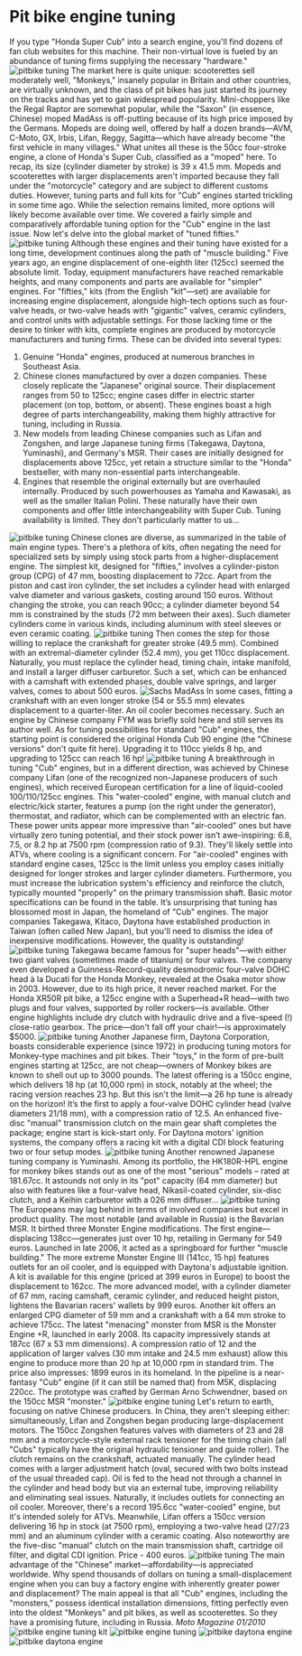# Pit bike engine tuning

If you type "Honda Super Cub" into a search engine, you'll find dozens of fan club websites for this machine. Their non-virtual love is fueled by an abundance of tuning firms supplying the necessary "hardware." ![pitbike tuning](http://mypitbike.ru/uploads/images/00/00/07/2012/02/17/5393a5.jpg "pitbike tuning") The market here is quite unique: scooterettes sell moderately well, "Monkeys," insanely popular in Britain and other countries, are virtually unknown, and the class of pit bikes has just started its journey on the tracks and has yet to gain widespread popularity. Mini-choppers like the Regal Raptor are somewhat popular, while the "Saxon" (in essence, Chinese) moped MadAss is off-putting because of its high price imposed by the Germans. Mopeds are doing well, offered by half a dozen brands—AVM, C-Moto, GX, Irbis, Lifan, Reggy, Sagitta—which have already become "the first vehicle in many villages." What unites all these is the 50cc four-stroke engine, a clone of Honda's Super Cub, classified as a "moped" here. To recap, its size (cylinder diameter by stroke) is 39 x 41.5 mm. Mopeds and scooterettes with larger displacements aren't imported because they fall under the "motorcycle" category and are subject to different customs duties. However, tuning parts and full kits for "Cub" engines started trickling in some time ago. While the selection remains limited, more options will likely become available over time. We covered a fairly simple and comparatively affordable tuning option for the "Cub" engine in the last issue. Now let's delve into the global market of "tuned fifties." ![pitbike tuning](http://mypitbike.ru/uploads/images/00/00/07/2012/02/17/3eee9c.jpg "pitbike tuning") Although these engines and their tuning have existed for a long time, development continues along the path of "muscle building." Five years ago, an engine displacement of one-eighth liter (125cc) seemed the absolute limit. Today, equipment manufacturers have reached remarkable heights, and many components and parts are available for "simpler" engines. For "fifties," kits (from the English "kit"—set) are available for increasing engine displacement, alongside high-tech options such as four-valve heads, or two-valve heads with "gigantic" valves, ceramic cylinders, and control units with adjustable settings. For those lacking time or the desire to tinker with kits, complete engines are produced by motorcycle manufacturers and tuning firms. These can be divided into several types:

1. Genuine "Honda" engines, produced at numerous branches in Southeast Asia.
2. Chinese clones manufactured by over a dozen companies. These closely replicate the "Japanese" original source. Their displacement ranges from 50 to 125cc; engine cases differ in electric starter placement (on top, bottom, or absent). These engines boast a high degree of parts interchangeability, making them highly attractive for tuning, including in Russia.
3. New models from leading Chinese companies such as Lifan and Zongshen, and large Japanese tuning firms (Takegawa, Daytona, Yuminashi), and Germany's MSR. Their cases are initially designed for displacements above 125cc, yet retain a structure similar to the "Honda" bestseller, with many non-essential parts interchangeable.
4. Engines that resemble the original externally but are overhauled internally. Produced by such powerhouses as Yamaha and Kawasaki, as well as the smaller Italian Polini. These naturally have their own components and offer little interchangeability with Super Cub. Tuning availability is limited. They don't particularly matter to us...

![pitbike tuning](http://mypitbike.ru/uploads/images/00/00/07/2012/02/17/645376.jpg "pitbike tuning") Chinese clones are diverse, as summarized in the table of main engine types. There's a plethora of kits, often negating the need for specialized sets by simply using stock parts from a higher-displacement engine. The simplest kit, designed for "fifties," involves a cylinder-piston group (CPG) of 47 mm, boosting displacement to 72cc. Apart from the piston and cast iron cylinder, the set includes a cylinder head with enlarged valve diameter and various gaskets, costing around 150 euros. Without changing the stroke, you can reach 90cc; a cylinder diameter beyond 54 mm is constrained by the studs (72 mm between their axes). Such diameter cylinders come in various kinds, including aluminum with steel sleeves or even ceramic coating. ![pitbike tuning](http://mypitbike.ru/uploads/images/00/00/07/2012/02/17/e69b9e.jpg "pitbike tuning") Then comes the step for those willing to replace the crankshaft for greater stroke (49.5 mm). Combined with an extremal-diameter cylinder (52.4 mm), you get 110cc displacement. Naturally, you must replace the cylinder head, timing chain, intake manifold, and install a larger diffuser carburetor. Such a set, which can be enhanced with a camshaft with extended phases, double valve springs, and larger valves, comes to about 500 euros. ![Sachs MadAss](http://mypitbike.ru/uploads/images/00/00/07/2012/02/17/91cbe4.jpg "Sachs MadAss") In some cases, fitting a crankshaft with an even longer stroke (54 or 55.5 mm) elevates displacement to a quarter-liter. An oil cooler becomes necessary. Such an engine by Chinese company FYM was briefly sold here and still serves its author well. As for tuning possibilities for standard "Cub" engines, the starting point is considered the original Honda Cub 90 engine (the "Chinese versions" don't quite fit here). Upgrading it to 110cc yields 8 hp, and upgrading to 125cc can reach 16 hp! ![pitbike tuning](http://mypitbike.ru/uploads/images/00/00/07/2012/02/17/f10c42.jpg "pitbike tuning") A breakthrough in tuning "Cub" engines, but in a different direction, was achieved by Chinese company Lifan (one of the recognized non-Japanese producers of such engines), which received European certification for a line of liquid-cooled 100/110/125cc engines. This "water-cooled" engine, with manual clutch and electric/kick starter, features a pump (on the right under the generator), thermostat, and radiator, which can be complemented with an electric fan. These power units appear more impressive than "air-cooled" ones but have virtually zero tuning potential, and their stock power isn’t awe-inspiring: 6.8, 7.5, or 8.2 hp at 7500 rpm (compression ratio of 9.3). They'll likely settle into ATVs, where cooling is a significant concern. For "air-cooled" engines with standard engine cases, 125cc is the limit unless you employ cases initially designed for longer strokes and larger cylinder diameters. Furthermore, you must increase the lubrication system's efficiency and reinforce the clutch, typically mounted "properly" on the primary transmission shaft. Basic motor specifications can be found in the table. It’s unsurprising that tuning has blossomed most in Japan, the homeland of "Cub" engines. The major companies Takegawa, Kitaco, Daytona have established production in Taiwan (often called New Japan), but you'll need to dismiss the idea of inexpensive modifications. However, the quality is outstanding! ![pitbike tuning](http://mypitbike.ru/uploads/images/00/00/07/2012/02/17/7b067f.jpg "pitbike tuning") Takegawa became famous for "super heads"—with either two giant valves (sometimes made of titanium) or four valves. The company even developed a Guinness-Record-quality desmodromic four-valve DOHC head à la Ducati for the Honda Monkey, revealed at the Osaka motor show in 2003. However, due to its high price, it never reached market. For the Honda XR50R pit bike, a 125cc engine with a Superhead+R head—with two plugs and four valves, supported by roller rockers—is available. Other engine highlights include dry clutch with hydraulic drive and a five-speed (!) close-ratio gearbox. The price—don't fall off your chair!—is approximately $5000. ![pitbike tuning](http://mypitbike.ru/uploads/images/00/00/07/2012/02/17/21326f.jpg "pitbike tuning") Another Japanese firm, Daytona Corporation, boasts considerable experience (since 1972) in producing tuning motors for Monkey-type machines and pit bikes. Their "toys," in the form of pre-built engines starting at 125cc, are not cheap—owners of Monkey bikes are known to shell out up to 3000 pounds. The latest offering is a 150cc engine, which delivers 18 hp (at 10,000 rpm) in stock, notably at the wheel; the racing version reaches 23 hp. But this isn't the limit—a 26 hp tune is already on the horizon! It’s the first to apply a four-valve DOHC cylinder head (valve diameters 21/18 mm), with a compression ratio of 12.5. An enhanced five-disc "manual" transmission clutch on the main gear shaft completes the package; engine start is kick-start only. For Daytona motors' ignition systems, the company offers a racing kit with a digital CDI block featuring two or four setup modes. ![pitbike tuning](http://mypitbike.ru/uploads/images/00/00/07/2012/02/17/b8289a.jpg "pitbike tuning") Another renowned Japanese tuning company is Yuminashi. Among its portfolio, the HK180R-HPL engine for monkey bikes stands out as one of the most "serious" models – rated at 181.67cc. It astounds not only in its "pot" capacity (64 mm diameter) but also with features like a four-valve head, Nikasil-coated cylinder, six-disc clutch, and a Keihin carburetor with a 026 mm diffuser... ![pitbike tuning](http://mypitbike.ru/uploads/images/00/00/07/2012/02/17/6c4723.jpg "pitbike tuning") The Europeans may lag behind in terms of involved companies but excel in product quality. The most notable (and available in Russia) is the Bavarian MSR. It birthed three Monster Engine modifications. The first engine—displacing 138cc—generates just over 10 hp, retailing in Germany for 549 euros. Launched in late 2006, it acted as a springboard for further "muscle building." The more extreme Monster Engine III (141cc, 15 hp) features outlets for an oil cooler, and is equipped with Daytona's adjustable ignition. A kit is available for this engine (priced at 399 euros in Europe) to boost the displacement to 162cc. The more advanced model, with a cylinder diameter of 67 mm, racing camshaft, ceramic cylinder, and reduced height piston, lightens the Bavarian racers' wallets by 999 euros. Another kit offers an enlarged CPG diameter of 59 mm and a crankshaft with a 64 mm stroke to achieve 175cc. The latest "menacing" monster from MSR is the Monster Engine +R, launched in early 2008. Its capacity impressively stands at 187cc (67 x 53 mm dimensions). A compression ratio of 12 and the application of larger valves (30 mm intake and 24.5 mm exhaust) allow this engine to produce more than 20 hp at 10,000 rpm in standard trim. The price also impresses: 1899 euros in its homeland. In the pipeline is a near-fantasy "Cub" engine (if it can still be named that) from M5K, displacing 220cc. The prototype was crafted by German Arno Schwendner, based on the 150cc MSR "monster." ![pitbike engine tuning](http://mypitbike.ru/uploads/images/00/00/07/2012/02/17/ac8f72.jpg "pitbike engine tuning") Let's return to earth, focusing on native Chinese producers. In China, they aren't sleeping either: simultaneously, Lifan and Zongshen began producing large-displacement motors. The 150cc Zongshen features valves with diameters of 23 and 28 mm and a motorcycle-style external rack tensioner for the timing chain (all "Cubs" typically have the original hydraulic tensioner and guide roller). The clutch remains on the crankshaft, actuated manually. The cylinder head comes with a larger adjustment hatch (oval, secured with two bolts instead of the usual threaded cap). Oil is fed to the head not through a channel in the cylinder and head body but via an external tube, improving reliability and eliminating seal issues. Naturally, it includes outlets for connecting an oil cooler. Moreover, there's a record 195.6cc "water-cooled" engine, but it's intended solely for ATVs. Meanwhile, Lifan offers a 150cc version delivering 16 hp in stock (at 7500 rpm), employing a two-valve head (27/23 mm) and an aluminum cylinder with a ceramic coating. Also noteworthy are the five-disc "manual" clutch on the main transmission shaft, cartridge oil filter, and digital CDI ignition. Price - 400 euros. ![pitbike tuning](http://mypitbike.ru/uploads/images/00/00/07/2012/02/17/f023ca.jpg "pitbike tuning") The main advantage of the "Chinese" market—affordability—is appreciated worldwide. Why spend thousands of dollars on tuning a small-displacement engine when you can buy a factory engine with inherently greater power and displacement? The main appeal is that all "Cub" engines, including the "monsters," possess identical installation dimensions, fitting perfectly even into the oldest "Monkeys" and pit bikes, as well as scooterettes. So they have a promising future, including in Russia. *Moto Magazine 01/2010* ![pitbike engine tuning kit](http://mypitbike.ru/uploads/images/00/00/07/2012/02/17/dfddec.jpg "pitbike engine tuning kit") ![pitbike engine tuning](http://mypitbike.ru/uploads/images/00/00/07/2012/02/17/70c92f.jpg "pitbike engine tuning") ![pitbike daytona engine](http://mypitbike.ru/uploads/images/00/00/07/2012/02/17/fdfb9c.jpg "pitbike daytona engine") ![pitbike daytona engine](http://mypitbike.ru/uploads/images/00/00/07/2012/02/17/360c02.jpg "pitbike daytona engine")